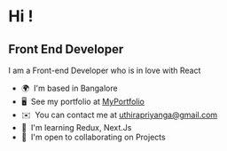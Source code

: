Hi !
================================================================================================================================

Front End Developer
-------------------

I am a Front-end Developer who is in love with React

*   🌍  I'm based in Bangalore
*   🖥️  See my portfolio at [MyPortfolio](http://new-portfolio-bay.vercel.app/)
*   ✉️  You can contact me at [uthirapriyanga@gmail.com](mailto:uthirapriyanga@gmail.com)
*   🧠  I'm learning Redux, Next.Js
*   🤝  I'm open to collaborating on Projects


